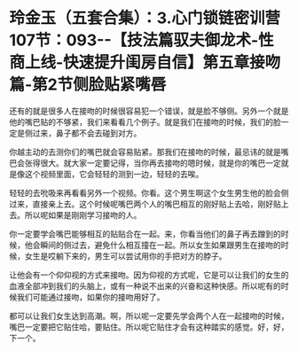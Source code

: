 # 玲金玉（五套合集）：3.心门锁链密训营 107节：093--【技法篇驭夫御龙术-性商上线-快速提升闺房自信】第五章接吻篇-第2节侧脸贴紧嘴唇

还有的就是很多人在接吻的时候很容易犯一个错误，就是脸不够侧。另外一个就是他的嘴巴贴的不够紧，我们来看看几个例子。就是我们在接吻的时候，我们的脸一定是侧过来，鼻子都不会去碰到对方。

你越主动的去测你们的嘴巴就会容易贴紧。那我们在接吻的时候，最忌讳的就是嘴巴会张得很大。就大家一定要记得，当你再去接吻的嗯时候，就是你的嘴巴一定就是像这个视频里面，它会轻轻的测到一边，轻轻的去唉。

轻轻的去吮吸来再看看另外一个视频。你看。这个男生啊这个女生男生他的脸会侧过来，直接亲上去。这个时候呢嘴巴两个人的嘴巴相互的刚好贴上去哈，刚好贴上去。所以呢如果是刚刚学习接吻的人。

你一定要学会嘴巴能够相互的贴贴合在一起。来，你看当他们的鼻子再去蹭到的时候，他会瞬间的侧过去，避免什么相互撞在一起。所以女生如果跟男生在接吻的时候，女生是哎躺下来的，男生可以尝试用你的手把对方的脖子。

让他会有一个仰仰视的方式来接吻。因为仰视的方式呢，它是可以让我们的女生的血液全部冲到我们的头脑上，或有一种说不出来的兴奋和这种快感。所以呢有的时候我们可能通过接吻，如果你的接吻用好了。

都可以让我们女生达到高潮。啊，所以呢一定要先学会两个人在一起接吻的时候，嘴巴一定要把它贴住哈，要贴住。所以呢它贴住才会有这种踏实的感觉。好，好，下一个。


